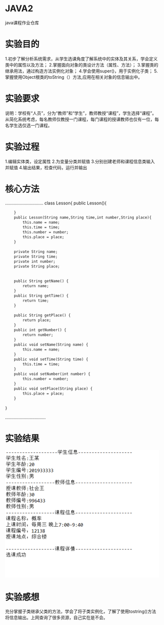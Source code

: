 # JAVA2
java课程作业仓库
# 实验目的 
1.初步了解分析系统需求，从学生选课角度了解系统中的实体及其关系，学会定义类中的属性以及方法； 
2.掌握面向对象的类设计方法（属性、方法）； 
3.掌握类的继承用法，通过构造方法实例化对象； 
4.学会使用super()，用于实例化子类； 
5.掌握使用Object根类的toString（）方法,应用在相关对象的信息输出中。

# 实验要求 
说明：学校有“人员”，分为“教师”和“学生”，教师教授“课程”，学生选择“课程”。从简化系统考虑，每名教师仅教授一门课程，每门课程的授课教师也仅有一位，每名学生选仅选一门课程。

# 实验过程 
1.编辑实体类，设定属性 
2.为变量分类并赋值 
3.分别创建老师和课程信息类输入并赋值 
4.输出结果，检查代码，运行并输出

# 核心方法
...............................
class Lesson{
	    public Lesson(){

	    }
	    public Lesson(String name,String time,int number,String place){
	        this.name = name;
	        this.time = time;
	        this.number = number;
	        this.place = place;
	    }

	    private String name;
	    private String time;
	    private int number;
	    private String place;


	    public String getName() {
	        return name;
	    }
	    public String getTime() {
	        return time;
	    }

	    public String getPlace() {
	        return place;
	    }
	    public int getNumber() {
	        return number;
	    }
	    public void setName(String name) {
	        this.name = name;
	    }
	    public void setTime(String time) {
	        this.time = time;
	    }
	    public void setNumber(int number) {
	        this.number = number;
	    }
	    public void setPlace(String place) {
	        this.place = place;
	    }

	}
.................................

# 实验结果
![image](https://github.com/liangbiii/JAVA2/blob/main/image/%E5%BE%AE%E4%BF%A1%E5%9B%BE%E7%89%87_20201101233549.png)

# 实验感想
充分掌握子类继承父类的方法，学会了将子类实例化，了解了使用tostring()方法将信息输出。上网查询了很多资源，自己实在是不会。
